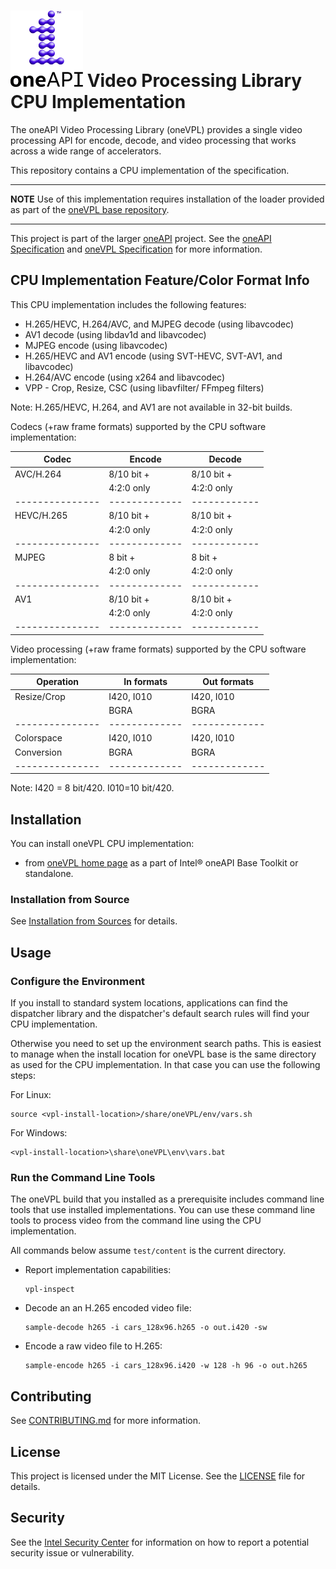 # ![oneAPI](assets/oneapi-logo.png "oneAPI") Video Processing Library CPU Implementation

The oneAPI Video Processing Library (oneVPL) provides a single video processing
API for encode, decode, and video processing that works across a wide range of
accelerators.

This repository contains a CPU implementation of the specification.

---

**NOTE** Use of this implementation requires installation of the loader provided
as part of the [oneVPL base repository](https://github.com/oneapi-src/oneVPL).

---
This project is part of the larger [oneAPI](https://www.oneapi.io/) project.
See the [oneAPI Specification](https://spec.oneapi.io) and
[oneVPL Specification](https://spec.oneapi.io/versions/latest/elements/oneVPL/source/index.html)
for more information.


## CPU Implementation Feature/Color Format Info

This CPU implementation includes the following features:

- H.265/HEVC, H.264/AVC, and MJPEG decode (using libavcodec)
- AV1 decode (using libdav1d and libavcodec)
- MJPEG encode (using libavcodec)
- H.265/HEVC and AV1 encode (using SVT-HEVC, SVT-AV1, and libavcodec)
- H.264/AVC encode (using x264 and libavcodec)
- VPP - Crop, Resize, CSC (using libavfilter/ FFmpeg filters)

Note: H.265/HEVC, H.264, and AV1 are not available in 32-bit builds.

Codecs (+raw frame formats) supported by the CPU software implementation:

|  Codec        |  Encode     | Decode     |
|---------------|-------------|------------|
| AVC/H.264     | 8/10 bit +  | 8/10 bit + |
|               | 4:2:0 only  | 4:2:0 only |
|---------------|-------------|------------|
| HEVC/H.265    | 8/10 bit +  | 8/10 bit + |
|               | 4:2:0 only  | 4:2:0 only |
|---------------|-------------|------------|
| MJPEG         | 8 bit +     | 8 bit +    |
|               | 4:2:0 only  | 4:2:0 only |
|---------------|-------------|------------|
| AV1           | 8/10 bit +  | 8/10 bit + |
|               | 4:2:0 only  | 4:2:0 only |
|---------------|-------------|------------|

Video processing (+raw frame formats) supported by the CPU software implementation:


| Operation     | In formats  | Out formats |
|---------------|-------------|-------------|
| Resize/Crop   | I420, I010  | I420, I010  |
|               | BGRA        | BGRA        |
|---------------|-------------|-------------|
| Colorspace    | I420, I010  | I420, I010  |
| Conversion    | BGRA        | BGRA        |
|---------------|-------------|-------------|

Note: I420 = 8 bit/420.  I010=10 bit/420.


## Installation
You can install oneVPL CPU implementation:

- from [oneVPL home page](https://software.intel.com/content/www/us/en/develop/tools/oneapi/components/onevpl.html) as a part of Intel&reg; oneAPI Base Toolkit or standalone.

### Installation from Source
See [Installation from Sources](INSTALL.md) for details.

## Usage

### Configure the Environment

If you install to standard system locations, applications can find the dispatcher library and
the dispatcher's default search rules will find your CPU implementation.

Otherwise you need to set up the environment search paths.  This is easiest to manage when the
install location <vpl-install-location> for oneVPL base is the same directory as used for the
CPU implementation.  In that case you can use the following steps:

For Linux:
```
source <vpl-install-location>/share/oneVPL/env/vars.sh
```

For Windows:
```
<vpl-install-location>\share\oneVPL\env\vars.bat
```

### Run the Command Line Tools

The oneVPL build that you installed as a prerequisite includes command line
tools that use installed implementations. You can use these command line tools
to process video from the command line using the CPU implementation.

All commands below assume `test/content` is the current directory.


- Report implementation capabilities:

    ```
    vpl-inspect
    ```

- Decode an an H.265 encoded video file:

    ```
    sample-decode h265 -i cars_128x96.h265 -o out.i420 -sw
    ```

- Encode a raw video file to H.265:

    ```
    sample-encode h265 -i cars_128x96.i420 -w 128 -h 96 -o out.h265
    ```


## Contributing

See [CONTRIBUTING.md](CONTRIBUTING.md) for more information.

## License

This project is licensed under the MIT License. See the [LICENSE](LICENSE) file
for details.

## Security

See the [Intel Security Center](https://www.intel.com/content/www/us/en/security-center/default.html) for information on how to report a potential
security issue or vulnerability.
